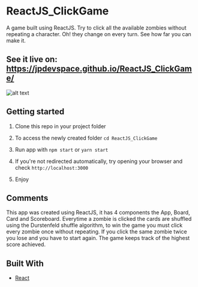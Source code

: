 # ReactJS_ClickGame

A game built using ReactJS. Try to click all the available zombies without repeating a character. Oh! they change on every turn. See how far you can make it.

## See it live on: https://jpdevspace.github.io/ReactJS_ClickGame/

![alt text][screenshot]

[screenshot]: https://github.com/jpdevspace/ReactJS_ClickGame/blob/master/src/imgs/screenshot.png "Screenshot of game"

## Getting started

1. Clone this repo in your project folder 

2. To access the newly created folder `cd ReactJS_ClickGame`

3. Run app with `npm start` or `yarn start`

4. If you're not redirected automatically, try opening your browser and check `http://localhost:3000`

5. Enjoy

## Comments
This app was created using ReactJS, it has 4 components the App, Board, Card and Scoreboard. Everytime a zombie is clicked the cards are shuffled using the Durstenfeld shuffle algorithm, to win the game you must click every zombie once without repeating. If you click the same zombie twice you lose and you have to start again. The game keeps track of the highest score achieved.

## Built With

* [React](https://reactjs.org)

